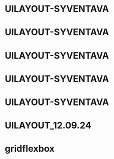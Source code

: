 # UILAYOUT-SYVENTAVA
# UILAYOUT-SYVENTAVA
# UILAYOUT-SYVENTAVA
# UILAYOUT-SYVENTAVA
# UILAYOUT-SYVENTAVA
# UILAYOUT_12.09.24
# gridflexbox
